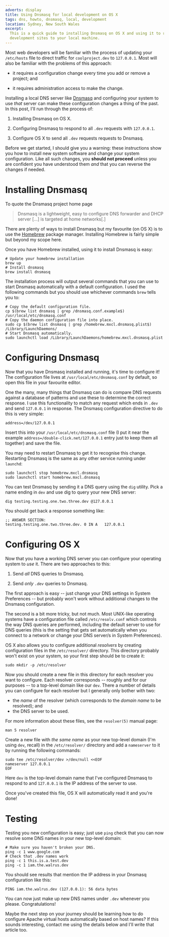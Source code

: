 ```yaml
---
adverts: display
title: Using Dnsmasq for local development on OS X
tags: dns, howto, dnsmasq, local, development
location: Sydney, New South Wales
excerpt: 
  This is a quick guide to installing Dnsmasq on OS X and using it to redirect
  development sites to your local machine.
---
```


Most web developers will be familiar with the process of updating your
`/etc/hosts` file to direct traffic for `coolproject.dev` to `127.0.0.1`. Most
will also be familiar with the problems of this approach:

- it requires a configuration change every time you add or remove a project; and

- it requires administration access to make the change.

Installing a local DNS server like [Dnsmasq][dnsmasq] and configuring your
system to use *that* server can make these configuration changes a thing of the
past. In this post, I'll run through the process of:

1. Installing Dnsmasq on OS X.

2. Configuring Dnsmasq to respond to all `.dev` requests with `127.0.0.1`.

3. Configure OS X to send all `.dev` requests requests to Dnsmasq.

[dnsmasq]: http://www.thekelleys.org.uk/dnsmasq/doc.html

Before we get started, I should give you a warning: these instructions show you
how to install new system software and change your system configuration. Like
all such changes, you **should not proceed** unless you are confident you have
understood them *and* that you can reverse the changes if needed.

# Installing Dnsmasq

To quote the Dnsmasq project home page

> Dnsmasq is a lightweight, easy to configure DNS forwarder and DHCP
> server [...] is targeted at home networks[.]

There are plenty of ways to install Dnsmasq but my favourite (on OS X) is to
use the [Homebrew][] package manager. Installing Homebrew is fairly simple but
beyond my scope here.

[Homebrew]: http://brew.sh

Once you have Homebrew installed, using it to install Dnsmasq is easy:

````{.bash}
# Update your homebrew installation
brew up
# Install dnsmasq
brew install dnsmasq
````

The installation process will output several commands that you can use to start
Dnsmasq automatically with a default configuration. I used the following
commands but you should use whichever commands `brew` tells you to:

````{.bash}
# Copy the default configuration file.
cp $(brew list dnsmasq | grep /dnsmasq.conf.example$) /usr/local/etc/dnsmasq.conf
# Copy the daemon configuration file into place.
sudo cp $(brew list dnsmasq | grep /homebrew.mxcl.dnsmasq.plist$) /Library/LaunchDaemons/
# Start Dnsmasq automatically.
sudo launchctl load /Library/LaunchDaemons/homebrew.mxcl.dnsmasq.plist
````

# Configuring Dnsmasq

Now that you have Dnsmasq installed and running, it's time to configure it! The
configuration file lives at `/usr/local/etc/dnsmasq.conf` by default, so open
this file in your favourite editor.

One the many, many things that Dnsmasq can do is compare DNS requests against a
database of patterns and use these to determine the correct response. I use
this functionality to match any request which ends in `.dev` and send
`127.0.0.1` in response. The Dnsmasq configuration directive to do this is very
simple:

````
address=/dev/127.0.0.1
````

Insert this into your `/usr/local/etc/dnsmasq.conf` file (I put it near the
example `address=/double-click.net/127.0.0.1` entry just to keep them all
together) and save the file.

You may need to restart Dnsmasq to get it to recognise this change. Restarting
Dnsmasq is the same as any other service running under `launchd`:

````{.bash}
sudo launchctl stop homebrew.mxcl.dnsmasq
sudo launchctl start homebrew.mxcl.dnsmasq
````

You can test Dnsmasq by sending it a DNS query using the `dig` utility. Pick a
name ending in `dev` and use dig to query your new DNS server:

````{.bash}
dig testing.testing.one.two.three.dev @127.0.0.1
````

You should get back a response something like:

````
;; ANSWER SECTION:
testing.testing.one.two.three.dev. 0 IN	A	127.0.0.1
````

# Configuring OS X

Now that you have a working DNS server you can configure your operating system
to *use* it. There are two approaches to this:

1. Send *all* DNS queries to Dnsmasq.

2. Send *only `.dev`* queries to Dnsmasq.

The first approach is easy -- just change your DNS settings in System
Preferences -- but probably won't work without additional changes to the
Dnsmasq configuration.

The second is a bit more tricky, but not much. Most UNIX-like operating systems
have a configuration file called `/etc/resolv.conf` which controls the way DNS
queries are performed, including the default server to use for DNS queries
(this is the setting that gets set automatically when you connect to a network
or change your DNS server/s in System Preferences).

OS X also allows you to configure additional *resolvers* by creating
configuration files in the `/etc/resolver/` directory. This directory probably
won't exist on your system, so your first step should be to create it:

````{.bash}
sudo mkdir -p /etc/resolver
````

Now you should create a new file in this directory for each resolver you want
to configure. Each resolver corresponds -- roughly and for our purposes -- to a
top-level domain like our `dev`. There a number of details you can configure
for each resolver but I generally only bother with two:

- the *name* of the resolver (which corresponds to the *domain name* to be
  resolved); and
- the DNS server to be used.

For more information about these files, see the `resolver(5)` manual page:

````{.bash}
man 5 resolver
````

Create a new file with *the same name* as your new top-level domain (I'm using
`dev`, recall) in the `/etc/resolver/` directory and add a `nameserver` to it
by running the following commands:

````{.bash}
sudo tee /etc/resolver/dev >/dev/null <<EOF
nameserver 127.0.0.1
EOF
````

Here `dev` is the top-level domain name that I've configured Dnsmasq to respond
to and `127.0.0.1` is the IP address of the server to use.

Once you've created this file, OS X will automatically read it and you're done!

# Testing

Testing you new configuration is easy; just use `ping` check that you can now
resolve some DNS names in your new top-level domain:

````{.bash}
# Make sure you haven't broken your DNS.
ping -c 1 www.google.com
# Check that .dev names work
ping -c 1 this.is.a.test.dev
ping -c 1 iam.the.walrus.dev
````

You should see results that mention the IP address in your Dnsmasq
configuration like this:

````
PING iam.the.walrus.dev (127.0.0.1): 56 data bytes
````

You can now just make up new DNS names under `.dev` whenever you please.
Congratulations!

Maybe the next step on your journey should be learning how to do configure
Apache virtual hosts automatically based on host names? If this sounds
interesting, contact me using the details below and I'll write that article too.
